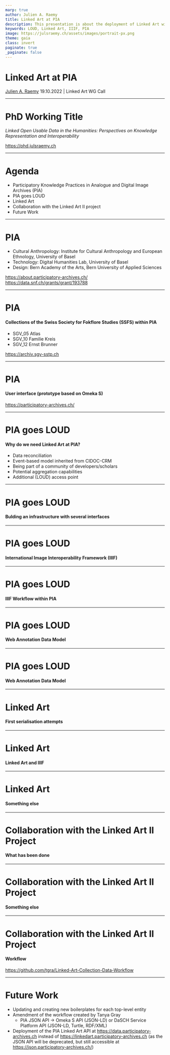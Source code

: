 ```yaml
---
marp: true
author: Julien A. Raemy
title: Linked Art at PIA
description: This presentation is about the deployment of Linked Art within the PIA research project
keywords: LOUD, Linked Art, IIIF, PIA
image: https://julsraemy.ch/assets/images/portrait-px.png
theme: gaia
class: invert
paginate: true
_paginate: false
---
```


<!-- _class: lead -->

# Linked Art at PIA
[Julien A. Raemy](https://julsraemy.ch)
19.10.2022 | Linked Art WG Call

<!-- This presentation is about the deployment of Linked Art within the PIA research project  -->

--- 

<!-- footer: 'Julien A. Raemy | Linked Art at PIA' -->

# PhD Working Title

*Linked Open Usable Data in the Humanities: Perspectives on Knowledge Representation and Interoperability*

https://phd.julsraemy.ch

<!-- It is grounded as part of the Participatory Knowledge Practices in Analogue and Digital Image Archives (PIA) research project, which aims to develop a Citizen Science platform around three photographic collections of the Swiss Society for Folklore Studies (SSFS). The theoretical framework of the thesis is situated through and beyond an Actor-Network Theory (ANT) lens.  -->

--- 

# Agenda

- Participatory Knowledge Practices in Analogue and Digital Image Archives (PIA)
- PIA goes LOUD
- Linked Art
- Collaboration with the Linked Art II project
- Future Work

---

# PIA

- Cultural Anthropology: Institute for Cultural Anthropology and European Ethnology, University of Basel
- Technology: Digital Humanities Lab, University of Basel
- Design: Bern Academy of the Arts, Bern University of Applied Sciences

https://about.participatory-archives.ch/ 
https://data.snf.ch/grants/grant/193788 

<!-- PIA is a Sinergia project funded by the Swiss National Science Foundation (SNSF) led by the University of Basel, the Uni, the Bern Academy of the Arts, and the Swiss Society for Folklore Studies. PIA wants to connect the world of data and things in an interdisciplinary manner. 

We explore the phases of the analogue and digital archive from the perspectives of cultural anthropology, technology and design. The common goal of this project is to design a visual interface with machine learning-based tools to make it easy to annotate, contextualize, organize, and link both images and their meta-information, to deliberately encourage the participatory use of archives. -->

---
# PIA
#### Collections of the Swiss Society for Fokflore Studies (SSFS) within PIA

- SGV_05 Atlas
- SGV_10 Familie Kreis
- SGV_12 Ernst Brunner

https://archiv.sgv-sstp.ch 

---


# PIA
#### User interface (prototype based on Omeka S)

https://participatory-archives.ch/ 

---

# PIA goes LOUD
#### Why do we need Linked Art at PIA?

- Data reconciliation
- Event-based model inherited from CIDOC-CRM
- Being part of a community of developers/scholars
- Potential aggregation capabilities
- Additional (LOUD) access point

---

# PIA goes LOUD
#### Bulding an infrastructure with several interfaces

---

# PIA goes LOUD
#### International Image Interoperability Framework (IIIF)

---

# PIA goes LOUD
#### IIIF Workflow within PIA

---

# PIA goes LOUD
#### Web Annotation Data Model

---

# PIA goes LOUD
#### Web Annotation Data Model

---

# Linked Art
#### First serialisation attempts

---

# Linked Art
#### Linked Art and IIIF

---

# Linked Art
#### Something else

---

# Collaboration with the Linked Art II Project
#### What has been done

---

# Collaboration with the Linked Art II Project
#### Something else

---

# Collaboration with the Linked Art II Project
#### Workflow

https://github.com/tgra/Linked-Art-Collection-Data-Workflow 

---

# Future Work

- Updating and creating new boilerplates for each top-level entity
- Amendment of the workflow created by Tanya Gray
    - PIA JSON API → Omeka S API (JSON-LD) or DaSCH Service Platform API (JSON-LD, Turtle, RDF/XML)
- Deployment of the PIA Linked Art API at https://data.participatory-archives.ch instead of https://linkedart.participatory-archives.ch (as the JSON API will be deprecated, but still accessible at https://json.participatory-archives.ch/) 
